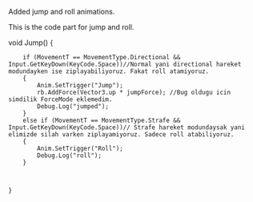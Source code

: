 Added jump and roll animations.

This is the code part for jump and roll.

void Jump()
    {

        if (MovementT == MovementType.Directional && Input.GetKeyDown(KeyCode.Space))//Normal yani directional hareket modundayken ise ziplayabiliyoruz. Fakat roll atamiyoruz.
        {
            Anim.SetTrigger("Jump");
            rb.AddForce(Vector3.up * jumpForce); //Bug oldugu icin simdilik ForceMode eklemedim.
            Debug.Log("jumped");
        }
        else if (MovementT == MovementType.Strafe && Input.GetKeyDown(KeyCode.Space))// Strafe hareket modundaysak yani elimizde silah varken ziplayamiyoruz. Sadece roll atabiliyoruz.
        {
            Anim.SetTrigger("Roll");
            Debug.Log("roll");
        }
        

        
    }